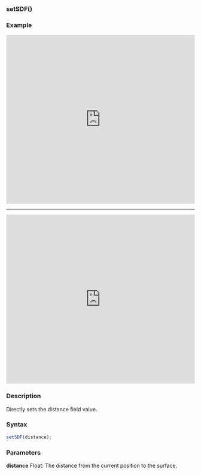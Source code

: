 ### setSDF()

### Example



<iframe width="100%" height="450px" src="https://shaderpark.netlify.com/sculpture/-M21MTrG4TVZ9rlQmyD0?example=true&embed=true" frameborder="0"></iframe>

---

<iframe width="100%" height="450px" src="https://shaderpark.netlify.com/sculpture/-M21QsaGAGKf354Yh4yZ?example=true&embed=true" frameborder="0"></iframe>

### Description
Directly sets the distance field value.

### Syntax
```js
setSDF(distance);
```

### Parameters
**distance** Float: The distance from the current position to the surface.
